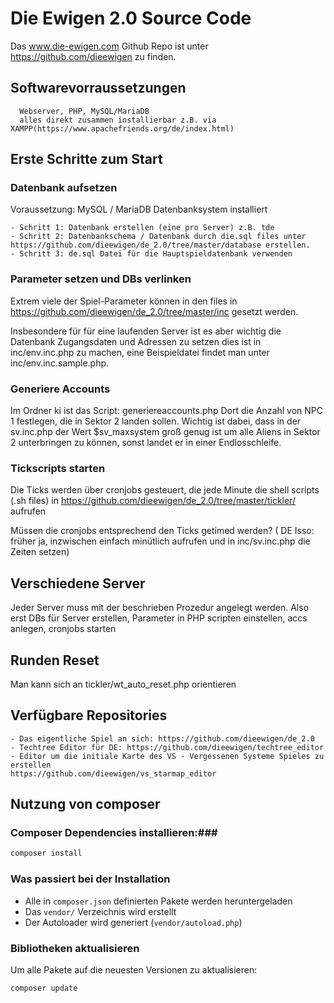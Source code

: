 
# Die Ewigen 2.0 Source Code

Das www.die-ewigen.com Github Repo ist unter https://github.com/dieewigen zu finden.


## Softwarevorraussetzungen 
      Webserver, PHP, MySQL/MariaDB
      alles direkt zusammen installierbar z.B. via     XAMPP(https://www.apachefriends.org/de/index.html)


## Erste Schritte zum Start

### Datenbank aufsetzen 
Voraussetzung: MySQL / MariaDB Datenbanksystem installiert

	- Schritt 1: Datenbank erstellen (eine pro Server) z.B. tde
	- Schritt 2: Datenbankschema / Datenbank durch die.sql files unter https://github.com/dieewigen/de_2.0/tree/master/database erstellen.
	- Schritt 3: de.sql Datei für die Hauptspieldatenbank verwenden

### Parameter setzen und DBs verlinken

Extrem viele der Spiel-Parameter können in den files in https://github.com/dieewigen/de_2.0/tree/master/inc gesetzt werden.

Insbesondere für für eine laufenden Server ist es aber wichtig die Datenbank Zugangsdaten und Adressen zu setzen dies ist in inc/env.inc.php zu machen, eine Beispieldatei findet man unter inc/env.inc.sample.php.


### Generiere Accounts
Im Ordner ki ist das Script: generiereaccounts.php Dort die Anzahl von NPC 1 festlegen, die in Sektor 2 landen sollen. Wichtig ist dabei, dass in der sv.inc.php der Wert $sv_maxsystem groß genug ist um alle Aliens in Sektor 2 unterbringen zu können, sonst landet er in einer Endlosschleife.

### Tickscripts starten
Die Ticks werden über cronjobs gesteuert, die jede Minute die shell scripts (.sh files) in https://github.com/dieewigen/de_2.0/tree/master/tickler/ aufrufen
 
Müssen die cronjobs entsprechend den Ticks getimed werden?
( DE Isso: früher ja, inzwischen einfach minütlich aufrufen und in inc/sv.inc.php die Zeiten setzen)




## Verschiedene Server 

Jeder Server muss mit der beschrieben Prozedur angelegt werden. Also erst DBs für Server erstellen, Parameter in PHP scripten einstellen, accs anlegen, cronjobs starten



## Runden Reset
Man kann sich an tickler/wt_auto_reset.php orientieren



## Verfügbare Repositories
	- Das eigentliche Spiel an sich: https://github.com/dieewigen/de_2.0
	- Techtree Editor für DE: https://github.com/dieewigen/techtree_editor
	- Editor um die initiale Karte des VS - Vergessenen Systeme Spieles zu erstellen 
	https://github.com/dieewigen/vs_starmap_editor


## Nutzung von composer
### Composer Dependencies installieren:###
   ```bash
   composer install
   ```
### Was passiert bei der Installation

- Alle in `composer.json` definierten Pakete werden heruntergeladen
- Das `vendor/` Verzeichnis wird erstellt
- Der Autoloader wird generiert (`vendor/autoload.php`)

### Bibliotheken aktualisieren

Um alle Pakete auf die neuesten Versionen zu aktualisieren:
```bash
composer update
```